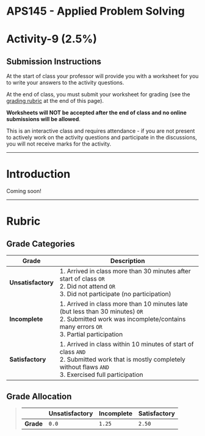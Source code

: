 # APS145 - Applied Problem Solving

# Activity-9 (2.5%)

## Submission Instructions

At the start of class your professor will provide you with a worksheet for you to write your answers to the activity questions.

At the end of class, you must submit your worksheet for grading (see the [grading rubric](./README.md#rubric) at the end of this page).

**Worksheets will NOT be accepted after the end of class and no online submissions will be allowed**. 

This is an interactive class and requires attendance - if you are not present to actively work on the activity questions and participate in the discussions, you will not receive marks for the activity.

---

# Introduction

Coming soon!

---

# Rubric

## Grade Categories

| Grade | Description|
| ----- | -----------|
| **Unsatisfactory** | 1. Arrived in class more than 30 minutes after start of class `OR` <br> 2. Did not attend `OR` <br> 3. Did not participate (no participation)|
| **Incomplete** | 1. Arrived in class more than 10 minutes late (but less than 30 minutes) `OR` <br> 2. Submitted work was incomplete/contains many errors `OR` <br>3. Partial participation|
| **Satisfactory** |1. Arrived in class within 10 minutes of start of class `AND` <br> 2. Submitted work that is mostly completely without flaws `AND` <br> 3. Exercised full participation|


## Grade Allocation

> |  | Unsatisfactory | Incomplete | Satisfactory |
> | -------- | ------- | ------- | ------- |
> | **Grade** | `0.0` | `1.25` | `2.50` |